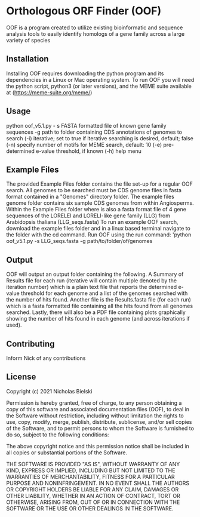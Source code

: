# Orthologous ORF Finder (OOF)
OOF is a program created to utilize existing bioinformatic and sequence analysis tools to easily identify homologs of a gene family across a large variety of species

## Installation
Installing OOF requires downloading the python program and its dependencies in a Linux or Mac operating system. To run OOF you will need the python script, python3 (or later versions), and the MEME suite available at (https://meme-suite.org/meme/)

## Usage
python oof_v5.1.py - s FASTA formatted file of known gene family sequences -g path to folder containing CDS annotations of genomes to search (-i) iterative; set to true if iterative searching is desired, default; false (-n) specify number of motifs for MEME search, default: 10 (-e) pre-determined e-value threshold, if known (-h) help menu

## Example Files
The provided Example Files folder contains the file set-up for a regular OOF search. All genomes to be searched must be CDS genome files in fasta format contained in a "Genomes" directory folder. The example files genome folder contains six sample CDS genomes from within Angiosperms. Within the Example Files folder where is also a fasta format file of 4 gene sequences of the LORELEI and LORELI-like gene family (LLG) from Arabidopsis thaliana (LLG_seqs.fasta)
To run an example OOF search, download the example files folder and in a linux based terminal navigate to the folder with the cd command. Run OOF using the run command: 'python oof_v5.1.py -s LLG_seqs.fasta -g path/to/folder/of/genomes

## Output
OOF will output an output folder containing the following. A Summary of Results file for each run (iterative will contain multiple denoted by the iteration number) which is a plain text file that reports the determined e-value threshold for each genome and a list of the genomes searched with the number of hits found. Another file is the Results.fasta file (for each run) which is a fasta formatted file containing all the hits found from all genomes searched. Lastly, there will also be a PDF file containing plots graphically showing the number of hits found in each genome (and across iterations if used).

## Contributing
Inform Nick of any contributions

## License
Copyright (c) 2021 Nicholas Bielski

Permission is hereby granted, free of charge, to any person obtaining a copy of this software and associated documentation files (OOF), to deal in the Software without restriction, including without limitation the rights to use, copy, modify, merge, publish, distribute, sublicense, and/or sell copies of the Software, and to permit persons to whom the Software is furnished to do so, subject to the following conditions:

The above copyright notice and this permission notice shall be included in all copies or substantial portions of the Software.

THE SOFTWARE IS PROVIDED "AS IS", WITHOUT WARRANTY OF ANY KIND, EXPRESS OR IMPLIED, INCLUDING BUT NOT LIMITED TO THE WARRANTIES OF MERCHANTABILITY, FITNESS FOR A PARTICULAR PURPOSE AND NONINFRINGEMENT. IN NO EVENT SHALL THE AUTHORS OR COPYRIGHT HOLDERS BE LIABLE FOR ANY CLAIM, DAMAGES OR OTHER LIABILITY, WHETHER IN AN ACTION OF CONTRACT, TORT OR OTHERWISE, ARISING FROM, OUT OF OR IN CONNECTION WITH THE SOFTWARE OR THE USE OR OTHER DEALINGS IN THE SOFTWARE. 
